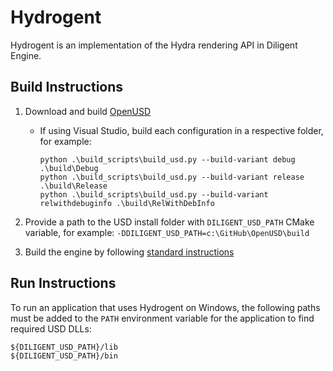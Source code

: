 # Hydrogent

Hydrogent is an implementation of the Hydra rendering API in Diligent Engine.

## Build Instructions

1. Download and build [OpenUSD](https://github.com/PixarAnimationStudios/OpenUSD)
    *  If using Visual Studio, build each configuration in a respective folder, for example:
        ```
        python .\build_scripts\build_usd.py --build-variant debug .\build\Debug
        python .\build_scripts\build_usd.py --build-variant release .\build\Release
        python .\build_scripts\build_usd.py --build-variant relwithdebuginfo .\build\RelWithDebInfo
        ```

2. Provide a path to the USD install folder with `DILIGENT_USD_PATH` CMake variable, for example:
   `-DDILIGENT_USD_PATH=c:\GitHub\OpenUSD\build`

3. Build the engine by following [standard instructions](https://github.com/DiligentGraphics/DiligentEngine#build-and-run-instructions)

## Run Instructions

To run an application that uses Hydrogent on Windows, the following paths must be added to the `PATH` environment variable for
the application to find required USD DLLs:

```
${DILIGENT_USD_PATH}/lib
${DILIGENT_USD_PATH}/bin
```
